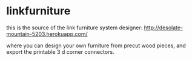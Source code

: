 # linkfurniture

this is the source of the link furniture system designer:
http://desolate-mountain-5203.herokuapp.com/

where you can design your own furniture from precut wood pieces, and export the printable 3 d corner connectors.
